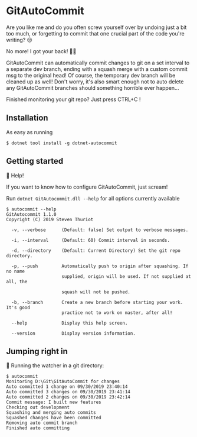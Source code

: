 # GitAutoCommit

Are you like me and do you often screw yourself over by undoing just a bit too much, or forgetting to commit that one crucial part of the code you're writing? :pensive:

No more! I got your back! :muscle::triumph:

GitAutoCommit can automatically commit changes to git on a set interval to a separate dev branch, ending with a squash merge with a custom commit msg to the original head! Of course, the temporary dev branch will be cleaned up as well! Don't worry, it's also smart enough not to auto delete any GitAutoCommit branches should something horrible ever happen...

Finished monitoring your git repo? Just press CTRL+C !

## Installation

As easy as running

```console
$ dotnet tool install -g dotnet-autocommit
```

## Getting started

:raising_hand: Help!

If you want to know how to configure GitAutoCommit, just scream!

Run `dotnet GitAutocommit.dll --help` for all options currently available

```console
$ autocommit --help
GitAutocommit 1.1.0
Copyright (C) 2019 Steven Thuriot

  -v, --verbose      (Default: false) Set output to verbose messages.

  -i, --interval     (Default: 60) Commit interval in seconds.

  -d, --directory    (Default: Current Directory) Set the git repo directory.

  -p, --push         Automatically push to origin after squashing. If no name
                     supplied, origin will be used. If not supplied at all, the

                     squash will not be pushed.

  -b, --branch       Create a new branch before starting your work. It's good
                     practice not to work on master, after all!

  --help             Display this help screen.

  --version          Display version information.
  ```
 
 ## Jumping right in
 :rocket: Running the watcher in a git directory:
 
 ```console
 $ autocommit
Monitoring D:\Git\GitAutoCommit for changes
Auto committed 1 change on 09/30/2019 23:40:14
Auto committed 3 changes on 09/30/2019 23:41:14
Auto committed 2 changes on 09/30/2019 23:42:14
Commit message: I built new features
Checking out development
Squashing and merging auto commits
Squashed changes have been committed
Removing auto commit branch
Finished auto committing
 ```
